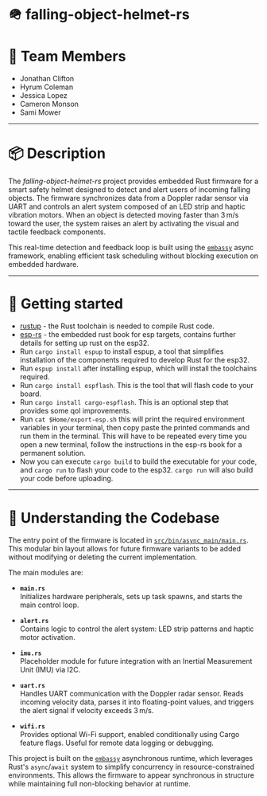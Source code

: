 # 🪖 falling-object-helmet-rs 

# 👥 Team Members
- Jonathan Clifton
- Hyrum Coleman
- Jessica Lopez
- Cameron Monson
- Sami Mower

---

# 📦 Description

The *falling-object-helmet-rs* project provides embedded Rust firmware for a smart safety helmet designed to detect and alert users of incoming falling objects. The firmware synchronizes data from a Doppler radar sensor via UART and controls an alert system composed of an LED strip and haptic vibration motors. When an object is detected moving faster than 3 m/s toward the user, the system raises an alert by activating the visual and tactile feedback components.

This real-time detection and feedback loop is built using the [`embassy`](https://embassy.dev/) async framework, enabling efficient task scheduling without blocking execution on embedded hardware.

---

# 🚀 Getting started 
- [rustup](https://rustup.rs/) - the Rust toolchain is needed to compile Rust code.
- [esp-rs](https://docs.esp-rs.org/book/installation/riscv-and-xtensa.html) - the embedded rust book for esp targets, contains further details for setting up rust on the esp32.
- Run `cargo install espup` to install espup, a tool that simplifies installation of the components required to develop Rust for the esp32.
- Run `espup install` after installing espup, which will install the toolchains required.
- Run `cargo install espflash`. This is the tool that will flash code to your board.
- Run `cargo install cargo-espflash`. This is an optional step that provides some qol improvements.
- Run `cat $Home/export-esp.sh` this will print the required environment variables in your terminal, then copy paste the printed commands and run them in the terminal. This will have to be repeated every time you open a new terminal, follow the instructions in the esp-rs book for a permanent solution.
- Now you can execute `cargo build` to build the executable for your code, and `cargo run` to flash your code to the esp32. `cargo run` will also build your code before uploading.

---

# 🧠 Understanding the Codebase

The entry point of the firmware is located in [`src/bin/async_main/main.rs`](src/bin/async_main/main.rs). This modular bin layout allows for future firmware variants to be added without modifying or deleting the current implementation.

The main modules are:

- **`main.rs`**  
  Initializes hardware peripherals, sets up task spawns, and starts the main control loop.

- **`alert.rs`**  
  Contains logic to control the alert system: LED strip patterns and haptic motor activation.

- **`imu.rs`**  
  Placeholder module for future integration with an Inertial Measurement Unit (IMU) via I2C.

- **`uart.rs`**  
  Handles UART communication with the Doppler radar sensor. Reads incoming velocity data, parses it into floating-point values, and triggers the alert signal if velocity exceeds 3 m/s.

- **`wifi.rs`**  
  Provides optional Wi-Fi support, enabled conditionally using Cargo feature flags. Useful for remote data logging or debugging.

This project is built on the [`embassy`](https://github.com/embassy-rs/embassy) asynchronous runtime, which leverages Rust's `async`/`await` system to simplify concurrency in resource-constrained environments. This allows the firmware to appear synchronous in structure while maintaining full non-blocking behavior at runtime.